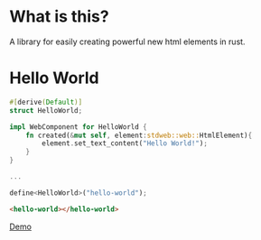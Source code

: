 # What is this?

A library for easily creating powerful new html elements in rust.

# Hello World

```rust
#[derive(Default)]
struct HelloWorld;

impl WebComponent for HelloWorld {
    fn created(&mut self, element:stdweb::web::HtmlElement){
        element.set_text_content("Hello World!");
    }
}

...

define<HelloWorld>("hello-world");
```

```html
<hello-world></hello-world>
```

[Demo](https://richardanaya.github.io/webcomponent-rs/examples/hello-world/demo/)

